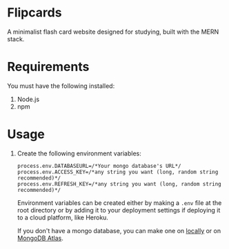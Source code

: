 # Flipcards
A minimalist flash card website designed for studying, built with the MERN stack.

# Requirements
You must have the following installed:
  1. Node.js
  2. npm
  
# Usage
1. Create the following environment variables:
    ```
    process.env.DATABASEURL=/*Your mongo database's URL*/
    process.env.ACCESS_KEY=/*any string you want (long, random string recommended)*/
    process.env.REFRESH_KEY=/*any string you want (long, random string recommended)*/
    ```
   Environment variables can be created either by making a `.env` file at the root directory or by adding it to your deployment settings if deploying it to a cloud platform, like Heroku.
   
   If you don't have a mongo database, you can make one on [locally](https://docs.mongodb.com/manual/installation/) or on [MongoDB Atlas](https://www.mongodb.com/cloud/atlas).
